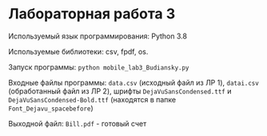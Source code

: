 # Лабораторная работа 3
Используемый язык программирования: Python 3.8

Используемые библиотеки: csv, fpdf, os.

Запуск программы: `python mobile_lab3_Budiansky.py`

Входные файлы программы: `data.csv` (исходный файл из ЛР 1), `datai.csv` (обработанный файл из ЛР 2), шрифты `DejaVuSansCondensed.ttf` и `DejaVuSansCondensed-Bold.ttf` (находятся в папке `Font_Dejavu_spacebefore`)

Выходной файл: `Bill.pdf` - готовый счет
